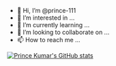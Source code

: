 
- 👋 Hi, I’m @prince-111
- 👀 I’m interested in ...
- 🌱 I’m currently learning ...
- 💞️ I’m looking to collaborate on ...
- 📫 How to reach me ...

[![Prince Kumar's GitHub stats](https://github-readme-stats.vercel.app/api?username=prince-111)](https://github.com/prince-111/github-readme-stats)

<!---
prince-111/prince-111 is a ✨ special ✨ repository because its `README.md` (this file) appears on your GitHub profile.
You can click the Preview link to take a look at your changes.
--->
